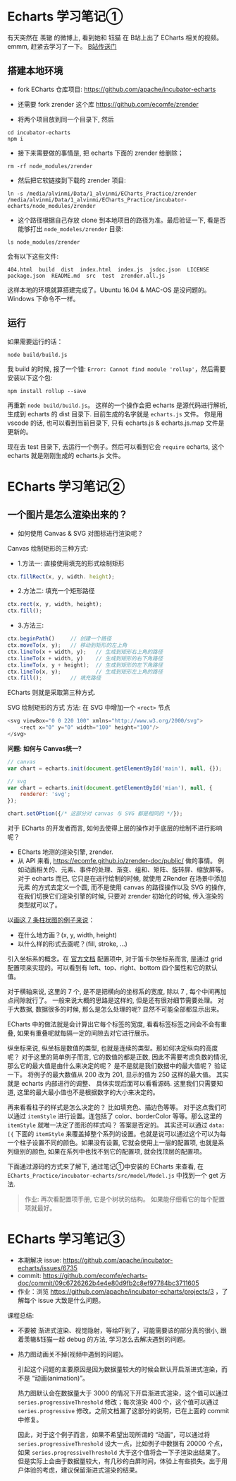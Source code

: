 # Echarts 学习笔记①
有天突然在 羡辙 的微博上, 看到她和 钰猫 在 B站上出了 ECharts 相关的视频。 emmm, 赶紧去学习了一下。 [B站传送门](https://www.bilibili.com/video/av31172702?t=613)

## 搭建本地环境
- fork ECharts 仓库项目: https://github.com/apache/incubator-echarts
- 还需要 fork zrender 这个库 https://github.com/ecomfe/zrender

- 将两个项目放到同一个目录下,  然后 
```
cd incubator-echarts
npm i
```

- 接下来需要做的事情是, 把 echarts 下面的 zrender 给删除；
```
rm -rf node_modules/zrender
```

- 然后把它软链接到下载的 zrender 项目:
```
ln -s /media/alvinmi/Data/1_alvinmi/ECharts_Practice/zrender /media/alvinmi/Data/1_alvinmi/ECharts_Practice/incubator-echarts/node_modules/zrender
```

- 这个路径根据自己存放 clone 到本地项目的路径为准。最后验证一下, 看是否能够打出 `node_modeles/zrender` 目录:
```
ls node_modules/zrender
```

会有以下这些文件:
```
404.html  build  dist  index.html  index.js  jsdoc.json  LICENSE  package.json  README.md  src  test  zrender.all.js
```

这样本地的环境就算搭建完成了。Ubuntu 16.04 & MAC-OS 是没问题的。Windows 下命令不一样。

## 运行
如果需要运行的话：

```
node build/build.js
```
我 build 的时候, 报了一个错: `Error: Cannot find module 'rollup'`，然后需要安装以下这个包:

```
npm install rollup --save 
```

再重新 `node build/build.js`。
这样的一个操作会把 echarts 是源代码进行解析, 生成到 echarts 的 dist 目录下. 目前生成的名字就是 `echarts.js` 文件。 你是用 vscode 的话, 也可以看到当前目录下, 只有 echarts.js & echarts.js.map 文件是更新的。

现在去 test 目录下, 去运行一个例子。然后可以看到它会 `require` echarts, 这个 echarts 就是刚刚生成的 echarts.js 文件。

# ECharts 学习笔记②

## 一个图片是怎么渲染出来的？

- 如何使用 Canvas & SVG 对图标进行渲染呢？

Canvas 绘制矩形的三种方式:
- 1.方法一: 直接使用填充的形式绘制矩形
```js
ctx.fillRect(x, y, width. height);
```
- 2.方法二: 填充一个矩形路径
```js
ctx.rect(x, y, width, height);
ctx.fill();
```

- 3.方法三: 
```js
ctx.beginPath()     // 创建一个路径
ctx.moveTo(x, y);   // 移动到矩形的左上角
ctx.lineTo(x + width, y);   // 生成到矩形右上角的路径
ctx.lineTo(x + width, y)    // 生成到矩形的右下角路径
ctx.lineTo(x, y + height);  // 生成到矩形的左下角路径
ctx.lineTo(x, y);           // 生成到矩形左上角的路径
ctx.fill();         // 填充路径
```

ECharts 则就是采取第三种方式.

SVG 绘制矩形的方式
方法: 在 SVG 中增加一个 `<rect>` 节点
```js
<svg viewBox="0 0 220 100" xmlns="http://www.w3.org/2000/svg">
    <rect x="0" y="0" width="100" height="100"/>
</svg>
```

**问题: 如何与 Canvas统一?**
```js
// canvas
var chart = echarts.init(document.getElementById('main'), null, {});    // null, {} 可省略

// svg
var chart = echarts.init(document.getElementById('mian'), null, {
    renderer: 'svg';
});

chart.setOPtion({/* 这部分对 canvas 与 SVG 都是相同的 */});
```

对于 ECharts 的开发者而言, 如何去使得上层的操作对于底层的绘制不进行影响呢？
- ECharts 地测的渲染引擎, zrender.
- 从 API 来看, https://ecomfe.github.io/zrender-doc/public/ 做的事情。
例如动画相关的、元素、事件的处理、渐变、组和、矩阵、旋转屏、缩放屏等。对于 echarts 而已, 它只是在进行绘制的时候, 就使用 ZRender 在场景中添加元素 的方式去定义一个圆, 而不是使用 canvas 的路径操作以及 SVG 的操作, 在我们切换它们渲染引擎的时候, 只要对 zrender 初始化的时候, 传入渲染的类型就可以了。

以[画这 7 条柱状图的例子来说](http://www.echartsjs.com/examples/editor.html?c=bar-simple)：
- 在什么地方画？(x, y, width, height)
- 以什么样的形式去画呢？(fill, stroke, ...)

引入坐标系的概念。在 [官方文档](http://echarts.baidu.com/option.html#title) 配置项中, 对于笛卡尔坐标系而言, 是通过 grid 配置项来实现的。可以看到有 left、top、right、bottom 四个属性和它的默认值。

对于横轴来说, 这里的 7 个, 是不是把横向的坐标系的宽度, 除以 7 , 每个中间再加点间隙就行了。 一般来说大概的思路是这样的, 但是还有很对细节需要处理。 对于大数据, 数据很多的时候, 那么是怎么处理的呢? 显然不可能全部都显示出来。

ECharts 中的做法就是会计算出它每个标签的宽度, 看看标签标签之间会不会有重叠, 如果有重叠呢就每隔一定的间隙去对它进行展示。

纵坐标来说, 纵坐标是数值的类型, 也就是连续的类型。那如何决定纵向的高度呢？
对于这里的简单例子而言, 它的数值的都是正数, 因此不需要考虑负数的情况, 那么它的最大值是由什么来决定的呢？ 是不是就是我们数据中的最大值呢？ 验证一下。 将例子的最大数值从 200 改为 201, 显示的值为 250 这样的最大值。 其实就是 echarts 内部进行的调整、 具体实现后面可以看看源码. 这里我们只需要知道, 这里的最大最小值也不是根据数字的大小来决定的。

再来看看柱子的样式是怎么决定的？ 比如填充色、描边色等等。 
对于这点我们可以通过 `itemStyle` 进行设置。连包括了 color、borderColor 等等。那么这里的 `itemStyle` 就唯一决定了图形的样式吗？ 答案是否定的。 其实还可以通过 `data:[{` 下面的 `itemStyle` 来覆盖掉整个系列的设置。也就是说可以通过这个可以为每一个柱子设置不同的颜色。如果没有设置, 它就会使用上一层的配置项, 也就是系列级别的颜色, 如果在系列中也找不到它的配置项, 就会找顶层的配置项。

下面通过源码的方式来了解下, 通过笔记①中安装的 ECharts 来查看, 在`ECharts_Practice/incubator-echarts/src/model/Model.js` 中找到一个 get 方法.

> 作业: 再次看配置项手册, 它是个树状的结构。 如果能仔细看它的每个配置项就最好。

# ECharts 学习笔记③
- 本期解决 issue: https://github.com/apache/incubator-echarts/issues/6735
- commit: https://github.com/ecomfe/echarts-doc/commit/09c6726262b4e4e80d9fb2c8ef97784bc3711605
- 作业：浏览 https://github.com/apache/incubator-echarts/projects/3 ，了解每个 issue 大致是什么问题。


课程总结:
- 不要被 渐进式渲染、视觉隐射，等给吓到了，可能需要该的部分真的很小, 跟着羡辙&钰猫一起 debug 的方法, 学习怎么去解决遇到的问题。

- 热力图动画关不掉(视频中遇到的问题)。

    引起这个问题的主要原因是因为数据量较大的时候会默认开启渐进式渲染，而不是 “动画(animation)”。
    
    热力图默认会在数据量大于 3000 的情况下开启渐进式渲染，这个值可以通过 `series.progressiveThreshold` 修改；每次渲染 400 个，这个值可以通过 `series.progressive` 修改。之前文档漏了这部分的说明，已在上面的 commit 中修复。
    
    因此，对于这个例子而言，如果不希望出现所谓的 “动画”，可以通过将 `series.progressiveThreshold` 设大一点，比如例子中数据有 20000 个点，如果 `series.progressiveThreshold` 大于这个值将会一下子渲染出结果了。但是实际上会由于数据量较大，有几秒的白屏时间，体验上有些损失。出于用户体验的考虑，建议保留渐进式渲染的结果。
